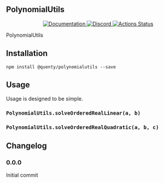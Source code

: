 ## PolynomialUtils
<div align="center">
  <a href="http://quenty.github.io/api/">
    <img src="https://img.shields.io/badge/docs-website-green.svg" alt="Documentation" />
  </a>
  <a href="https://discord.gg/mhtGUS8">
    <img src="https://img.shields.io/badge/discord-nevermore-blue.svg" alt="Discord" />
  </a>
  <a href="https://github.com/Quenty/NevermoreEngine/actions">
    <img src="https://github.com/Quenty/NevermoreEngine/workflows/luacheck/badge.svg" alt="Actions Status" />
  </a>
</div>

PolynomialUtils

## Installation
```
npm install @quenty/polynomialutils --save
```

## Usage
Usage is designed to be simple.

### `PolynomialUtils.solveOrderedRealLinear(a, b)`

### `PolynomialUtils.solveOrderedRealQuadratic(a, b, c)`


## Changelog

### 0.0.0
Initial commit
